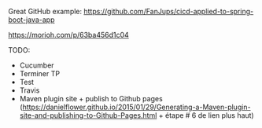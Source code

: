 Great GitHub example:
https://github.com/FanJups/cicd-applied-to-spring-boot-java-app

https://morioh.com/p/63ba456d1c04


TODO:
- Cucumber
- Terminer TP
- Test
- Travis
- Maven plugin site + publish to Github pages 
(https://danielflower.github.io/2015/01/29/Generating-a-Maven-plugin-site-and-publishing-to-Github-Pages.html + étape # 6 de lien plus haut)


